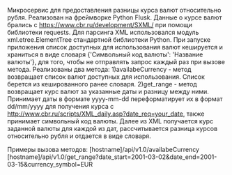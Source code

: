 Микросервис для предоставления разницы курса валют относительно рубля.
Реализован на фреймворке Python Flusk.
Данные о курсе валют брались с https://www.cbr.ru/development/SXML/ при помощи библиотеки requests.
Для парсинга XML использовался модуль xml.etree.ElementTree стандартной библиотеки Python.
При запуске приложения список доступных для использования валют кешируется и храниться в виде словаря {'Символьный код валюты': 'Название валюты'},
для того, чтобы не отправлять запрос каждый раз при вызове метода.
Реализованы два метода:
1)availabeCurrency - метод возвращает список валют доступных для использования. Список берется из кешированного ранее словаря.
2)get_range - метод возвращает курс валют за указанные даты и разницу между ними. Принимает даты в формате yyyy-mm-dd переформатирует их в формат dd/mm/yyyy
для получения курса с http://www.cbr.ru/scripts/XML_daily.asp?date_req=your_date, также принимает символьный код валюты. Далее из XML получается курс заданной валюты
для каждой из дат, рассчитывается разница курсов относительно рубля и отдается в виде словаря.

Примеры вызова методов:
[hostname]/api/v1.0/availabeCurrency
[hostname]/api/v1.0/get_range?date_start=2001-03-02&date_end=2001-03-15&currency_symbol=EUR
